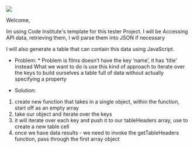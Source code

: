 <img src="https://codeinstitute.s3.amazonaws.com/fullstack/ci_logo_small.png" style="margin: 0;">


Welcome,

Im using Code Institute's template for this tester Project. 
I will be Accessing API data, retrieving them, I will parse them into JSON if necessary

I will also generate a table that can contain this data using JavaScript.

- Problem: * Problem is films doesn’t have the key ‘name’, it has ‘title’ instead 
What we want to do is use this kind of approach to iterate over the keys to build 
ourselves a table full of data without actually specifying a property

- Solution: 
1. create new function that takes in a single object, within the function, start off as an empty array
2. take our object and iterate over the keys 
3. it will iterate over each key and push it to our tableHeaders array, use <td> to create a new table cell 
4. once we have data results - we need to invoke the getTableHeaders function, pass through the first array object 